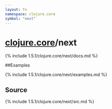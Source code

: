 ```yaml
---
layout: fn
namespace: clojure.core
symbol: "next"
---
```


# [clojure.core](../)/next

{% include 1.5.1/clojure.core/next/docs.md %}

##Examples

{% include 1.5.1/clojure.core/next/examples.md %}
## Source
{% include 1.5.1/clojure.core/next/src.md %}


